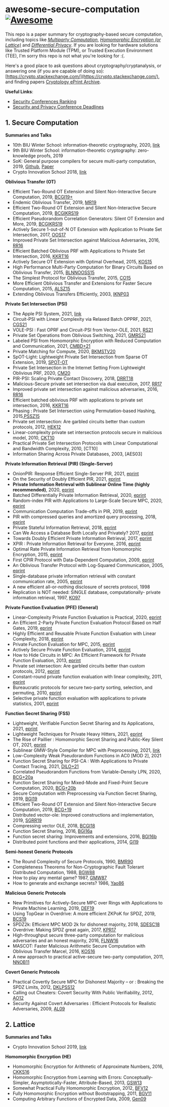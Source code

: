 # awesome-secure-computation [![Awesome](https://awesome.re/badge.svg)](https://awesome.re)

This repo is a paper summary for cryptography-based secure computation, including topics like [*Multiparty Computation*](https://en.wikipedia.org/wiki/Secure_multi-party_computation), [*Homomorphic Encryption (or Lattice)*](https://en.wikipedia.org/wiki/Homomorphic_encryption) and [*Differential Privacy*](https://en.wikipedia.org/wiki/Differential_privacy). If you are looking for hardware solutions like Trusted Platform Module (TPM), or Trusted Execution Environment (TEE), I'm sorry this repo is not what you're looking for :(.

Here's a good place to ask questions about cryptography/cryptanalysis, or answering one (if you are capable of doing so): [https://crypto.stackexchange.com/](https://crypto.stackexchange.com/), and finding papers [Cryptology ePrint Archive](https://eprint.iacr.org/).

**Useful Links**:

- [Security Conferences Ranking](http://faculty.cs.tamu.edu/guofei/sec_conf_stat.htm)
- [Security and Privacy Conference Deadlines](https://sec-deadlines.github.io/)



## 1. Secure Computation

**Summaries and Talks**

- 10th BIU Winter School: information-theoretic cryptography, 2020, [link](https://cyber.biu.ac.il/event/the-10th-biu-winter-school-on-cryptography/)
- 9th BIU Winter School: information-theoretic cryptography: zero-knowledge proofs, 2019
- SoK: General purpose compilers for secure multi-party computation, 2019, [Github](https://github.com/MPC-SoK/frameworks), [Paper](https://ieeexplore.ieee.org/abstract/document/8835312)
- Crypto Innovation School 2018, [link](https://crypto.sjtu.edu.cn/cis2018/)



**Oblivious Transfer (OT)**

- Efficient Two-Round OT Extension and Silent Non-Interactive Secure Computation, 2019, [BCGI19+](https://eprint.iacr.org/2019/1159)
- Endemic Oblivious Transfer, 2019, [MR19](https://eprint.iacr.org/2019/706)
- Efficient Two-Round OT Extension and Silent Non-Interactive Secure Computation, 2019, [BCGIKRS19](https://eprint.iacr.org/2019/1159)
- Efficient Pseudorandom Correlation Generators: Silent OT Extension and More, 2019, [BCGIKRS19](https://eprint.iacr.org/2019/448)
- Actively Secure 1-out-of-N OT Extension with Application to Private Set Intersection, 2017, [OOS17](https://eprint.iacr.org/2016/933)
- Improved Private Set Intersection against Malicious Adversaries, 2016, [RR16](https://eprint.iacr.org/2016/746)
- Efficient Batched Oblivious PRF with Applications to Private Set Intersection, 2016, [KKRT16](https://eprint.iacr.org/2016/799)
- Actively Secure OT Extension with Optimal Overhead, 2015, [KOS15](https://eprint.iacr.org/2015/546)
- High Performance Multi-Party Computation for Binary Circuits Based on Oblivious Transfer, 2015, [BLNNOOSS15](https://eprint.iacr.org/2015/472)
- The Simplest Protocol for Oblivious Transfer, 2015, [CO15](https://eprint.iacr.org/2015/267)
- More Efficient Oblivious Transfer and Extensions for Faster Secure Computation, 2015, [ALSZ15](https://eprint.iacr.org/2013/552)
- Extending Oblivious Transfers Efficiently, 2003, [IKNP03](https://www.iacr.org/archive/crypto2003/27290145/27290145.pdf)



**Private Set Intersection (PSI)**

- The Apple PSI System, 2021, [link](https://www.apple.com/child-safety/pdf/Apple_PSI_System_Security_Protocol_and_Analysis.pdf)
- Circuit-PSI with Linear Complexity via Relaxed Batch OPPRF, 2021, [CGS21](https://eprint.iacr.org/2021/034)
- VOLE-PSI : Fast OPRF and Circuit-PSI from Vector-OLE, 2021, [RS21](https://eprint.iacr.org/2021/266)
- Private Set Operations from Oblivious Switching, 2021, [GMRS21](https://eprint.iacr.org/2021/243)
- Labeled PSI from Homomorphic Encryption with Reduced Computation and Communication, 2021, [CMBD+21](https://eprint.iacr.org/2021/1116)
- Private Matching for Compute, 2020, [BKMSTV20](https://eprint.iacr.org/2020/599)
- SpOT-Light: Lightweight Private Set Intersection from Sparse OT Extension, 2019, [SPOT-OT](https://eprint.iacr.org/2019/634)
- Private Set Intersection in the Internet Setting From Lightweight Oblivious PRF, 2020, [CM20](https://eprint.iacr.org/2020/729)
- PIR-PSI: Scaling Private Contact Discovery, 2018, [DRRT18](https://eprint.iacr.org/2018/579)
- Malicious-Secure private set intersection via dual execution, 2017, [RR17](https://eprint.iacr.org/2017/769)
- Improved private set intersection against malicious adversaries, 2016, [RR16](https://eprint.iacr.org/2016/746)
- Efficient batched oblivious PRF with applications to private set intersection, 2016, [KKRT16](https://eprint.iacr.org/2016/799)
- Phasing : Private Set Intersection using Permutation-based Hashing, 2015,[PSSZ15](https://eprint.iacr.org/2015/634)
- Private set intersection: Are garbled circuits better than custom protocols, 2012, [HEK12](https://www.cs.umd.edu/~jkatz/papers/psi.pdf)
- Linear-complexity private set intersection protocols secure in malicious model, 2010, [CKT10](https://eprint.iacr.org/2010/469)
- Practical Private Set Intersection Protocols with Linear Computational and Bandwidth Complexity, 2010, [CT10]
- Information Sharing Across Private Databases, 2003, [AES03]



**Private Information Retrieval (PIR) (Single-Server)**

- OnionPIR: Response Efficient Single-Server PIR, 2021, [eprint](https://eprint.iacr.org/2021/1081)
- On the Security of Doubly Efficient PIR, 2021, [eprint](https://eprint.iacr.org/2021/1113)
- **Private Information Retrieval with Sublinear Online Time (highly recommended)**, 2020, [eprint](https://eprint.iacr.org/2019/1075)
- Batched Differentially Private Information Retrieval, 2020, [eprint](https://eprint.iacr.org/2020/1596.pdf)
- Random-index PIR with Applications to Large-Scale Secure MPC, 2020, [eprint](https://eprint.iacr.org/2020/1248)
- Communication Computation Trade-offs in PIR, 2019, [eprint](https://eprint.iacr.org/2019/1483)
- PIR with compressed queries and amortized query processing, 2018, [eprint](https://eprint.iacr.org/2017/1142)
- Private Stateful Information Retrieval, 2018, [eprint](https://eprint.iacr.org/2018/1083)
- Can We Access a Database Both Locally and Privately? 2017, [eprint](https://eprint.iacr.org/2017/567)
- Towards Doubly Efficient Private Information Retrieval, 2017, [eprint](https://eprint.iacr.org/2017/568)
- XPIR : Private Information Retrieval for Everyone, 2016, [eprint](https://eprint.iacr.org/2014/1025)
- Optimal Rate Private Information Retrieval from Homomorphic Encryption, 2015, [eprint](https://petsymposium.org/2015/papers/23_Kiayias.pdf)
- First CPIR Protocol with Data-Dependent Computation, 2009, [eprint](https://dl.acm.org/doi/10.5555/1883749.1883769)
- An Oblivious Transfer Protocol with Log-Squared Communication, 2005, [eprint](https://eprint.iacr.org/2004/063)
- Single-database private information retrieval with constant communication rate, 2005, [eprint](https://www.cs.umd.edu/~gasarch/TOPICS/pir/logn.pdf)
- A new efficient all-or-nothing disclosure of secrets protocol, 1998
- Replication is NOT needed: SINGLE database, computationally- private information retrieval, 1997, [KO97](https://web.cs.ucla.edu/~rafail/PUBLIC/34.pdf)



**Private Function Evaluation (PFE) (General)**

- Linear-Complexity Private Function Evaluation is Practical, 2020, [eprint](https://eprint.iacr.org/2020/853)
- An Efficient 2-Party Private Function Evaluation Protocol Based on Half Gates, 2019, [eprint](https://eprint.iacr.org/2017/415)
- Highly Efficient and Reusable Private Function Evaluation with Linear Complexity, 2018, [eprint](https://eprint.iacr.org/2018/515)
- Private Function Evaluation for MPC, 2015, [eprint](https://eprint.iacr.org/2013/137)
- Actively Secure Private Function Evaluation, 2014, [eprint](https://eprint.iacr.org/2014/102)
- How to Hide Circuits in MPC: An Efficient Framework for Private Function Evaluation, 2013, [eprint](https://eprint.iacr.org/2013/137)
- Private set intersection: Are garbled circuits better than custom protocols, 2012, [eprint](https://www.cs.umd.edu/~jkatz/papers/psi.pdf)
- Constant-round private function evaluation with linear complexity, 2011, [eprint](https://eprint.iacr.org/2010/528)
- Bureaucratic protocols for secure two-party sorting, selection, and permuting, 2010, [eprint](https://dl.acm.org/doi/10.1145/1755688.1755716)
- Selective private function evaluation with applications to private statistics, 2001, [eprint](https://dl.acm.org/doi/10.1145/383962.384047)





**Function Secret Sharing (FSS)**

- Lightweight, Verifiable Function Secret Sharing and its Applications, 2021, [eprint](https://eprint.iacr.org/2021/580)
- Lightweight Techniques for Private Heavy Hitters, 2021, [eprint](https://arxiv.org/abs/2012.14884)
- The Rise of Paillier : Homomorphic Secret Sharing and Public-Key Silent OT, 2021, [eprint](https://eprint.iacr.org/2021/262)
- Sublinear GMW-Style Compiler for MPC with Preprocessing, 2021, [link](https://link.springer.com/chapter/10.1007/978-3-030-84245-1_16)
- Low-Complexity Weak Pseudorandom Functions in AC0 [MOD 2], 2021
- Function Secret Sharing for PSI-CA : With Applications to Private Contact Tracing, 2021, [DILO+21](https://eprint.iacr.org/2020/1599)
- Correlated Pseudorandom Functions from Variable-Density LPN, 2020, [BCG+20a](https://eprint.iacr.org/2020/1417)
- Function Secret Sharing for Mixed-Mode and Fixed-Point Secure Computation, 2020, [BCG+20b](https://eprint.iacr.org/2020/1392)
- Secure Computation with Preprocessing via Function Secret Sharing, 2019, [BGI19](https://eprint.iacr.org/2019/1095)
- Efficient Two-Round OT Extension and Silent Non-Interactive Secure Computation, 2019, [BCG+19](https://eprint.iacr.org/2019/1159)
- Distributed vector-ole: Improved constructions and implementation, 2019, [SGRR19](https://eprint.iacr.org/2019/1084)
- Compressing vector OLE, 2018, [BCGI18](https://eprint.iacr.org/2019/273)
- Function Secret Sharing, 2016, [BGI16a](https://www.iacr.org/archive/eurocrypt2015/90560300/90560300.pdf)
- Function secret sharing: Improvements and extensions, 2016, [BGI16b](https://eprint.iacr.org/2018/707)
- Distributed point functions and their applications, 2014, [GI19](https://www.iacr.org/archive/eurocrypt2014/84410245/84410245.pdf)




**Semi-honest Generic Protocols**

- The Round Complexity of Secure Protocols, 1990, [BMR90](http://web.cs.ucdavis.edu/~rogaway/papers/bmr90)
- Completeness Theorems for Non-Cryptographic Fault Tolerant Distributed Computation, 1988, [BGW88](https://dl.acm.org/doi/10.1145/62212.62213)
- How to play any mental game? 1987, [GMW87](https://dl.acm.org/doi/10.1145/28395.28420)
- How to generate and exchange secrets? 1986, [Yao86](https://ieeexplore.ieee.org/document/4568207)



**Malicious Generic Protocols**

- New Primitives for Actively-Secure MPC over Rings with Applications to Private Machine Learning, 2019, [DEF19](https://eprint.iacr.org/2019/599)
- Using TopGear in Overdrive: A more efficient ZKPoK for SPDZ, 2019, [BCS19](https://eprint.iacr.org/2019/035)
- SPDZ2k: Efficient MPC MOD 2k for dishonest majority, 2018, [SDESC18](https://eprint.iacr.org/2018/482)
- Overdrive: Making SPDZ great again, 2017, [KPR17](https://eprint.iacr.org/2017/1230)
- High-throughput secure three-party computation for malicious adversaries and an honest majority, 2016, [FLNW16](https://eprint.iacr.org/2016/944)
- MASCOT: Faster Malicious Arithmetic Secure Computation with Oblivious Transfer Marcel, 2016, [KOS16](https://eprint.iacr.org/2016/505)
- A new approach to practical active-secure two-party computation, 2011, [NNOB11](https://eprint.iacr.org/2011/091)



**Covert Generic Protocols**

- Practical Covertly Secure MPC for Dishonest Majority – or : Breaking the SPDZ Limits, 2012, [DKLPSS12](https://eprint.iacr.org/2012/642)
- Calling out Cheaters: Covert Security With Public Verifiability, 2012, [AO12](https://eprint.iacr.org/2012/708)
- Security Against Covert Adversaries : Efficient Protocols for Realistic Adversaries, 2009, [AL09](https://eprint.iacr.org/2007/060)



## 2. Lattice

**Summaries and Talks**

- Crypto Innovation School 2019, [link](https://crypto.sjtu.edu.cn/cis2019/)

**Homomorphic Encryption (HE)**

- Homomorphic Encryption for Arithmetic of Approximate Numbers, 2016, [CKKS16](https://eprint.iacr.org/2016/421)
- Homomorphic Encryption from Learning with Errors: Conceptually-Simpler, Asymptotically-Faster, Attribute-Based, 2013, [GSW13](https://eprint.iacr.org/2013/340)
- Somewhat Practical Fully Homomorphic Encryption, 2012, [BFV12](https://pdfs.semanticscholar.org/531f/8e756ea280f093138788ee896b3fa8ca085a.pdf)
- Fully Homomorphic Encryption without Bootstrapping, 2011, [BGV11](https://eprint.iacr.org/2011/277.pdf)
- Computing Arbitrary Functions of Encrypted Data, 2009, [Gen09](https://crypto.stanford.edu/craig/easy-fhe.pdf)

